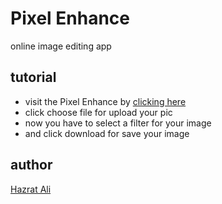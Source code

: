 # Pixel Enhance

online image editing app

## tutorial
- visit the Pixel Enhance by [clicking here]()
- click choose file for upload your pic
- now you have to select a filter for your image
- and click download for save your image

## author 
[Hazrat Ali]()